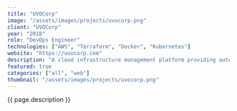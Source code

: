 ```yaml
---
title: "UVOCorp"
image: "/assets/images/projects/uvocorp.png"
client: "UVOCorp"
year: "2018"
role: "DevOps Engineer"
technologies: ["AWS", "Terraform", "Docker", "Kubernetes"]
website: "https://uvocorp.com"
description: "A cloud infrastructure management platform providing automated deployment and scaling solutions for enterprise applications."
featured: true
categories: ["all", "web"]
thumbnail: "/assets/images/projects/uvocorp.png"
---
```


{{ page.description }} 